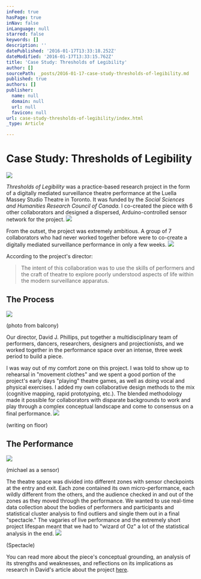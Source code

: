 ```yaml
---
inFeed: true
hasPage: true
inNav: false
inLanguage: null
starred: false
keywords: []
description: ''
datePublished: '2016-01-17T13:33:18.252Z'
dateModified: '2016-01-17T13:33:15.762Z'
title: 'Case Study: Thresholds of Legibility'
author: []
sourcePath: _posts/2016-01-17-case-study-thresholds-of-legibility.md
published: true
authors: []
publisher:
  name: null
  domain: null
  url: null
  favicon: null
url: case-study-thresholds-of-legibility/index.html
_type: Article

---
```

# 

# Case Study: Thresholds of Legibility
![](https://the-grid-user-content.s3-us-west-2.amazonaws.com/cefbca82-33c9-4fbb-b69f-ef99a0841044.jpg)

_Thresholds of Legibility_ was a practice-based research project in the form of a digitally mediated surveillance theatre performance at the Luella Massey Studio Theatre in Toronto. It was funded by the _Social Sciences and Humanities Research Council of Canada_. I co-created the piece with 6 other collaborators and designed a dispersed, Arduino-controlled sensor network for the project.
![](https://the-grid-user-content.s3-us-west-2.amazonaws.com/01164d17-eb5b-4e1f-9aa8-456c62c36234.jpg)

From the outset, the project was extremely ambitious. A group of 7 collaborators who had never worked together before were to co-create a digitally mediated surveillance performance in only a few weeks. ![](https://the-grid-user-content.s3-us-west-2.amazonaws.com/6e0a5717-a12c-4ed5-957b-b90ea82d3945.jpg)

According to the project's director:

> The intent of this collaboration was to use the skills of performers and the craft of theatre to explore poorly understood aspects of life within the modern surveillance apparatus.

## The Process
![](https://the-grid-user-content.s3-us-west-2.amazonaws.com/322c3d2a-61be-4a89-a60c-17a9fa36131a.jpg)

(photo from balcony)

Our director, David J. Phillips, put together a multidisciplinary team of performers, dancers, researchers, designers and projectionists, and we worked together in the performance space over an intense, three week period to build a piece.

I was way out of my comfort zone on this project. I was told to show up to rehearsal in "movement clothes" and we spent a good portion of the project's early days "playing" theatre games, as well as doing vocal and physical exercises. I added my own collaborative design methods to the mix (cognitive mapping, rapid prototyping, etc.). The blended methodology made it possible for collaborators with disparate backgrounds to work and play through a complex conceptual landscape and come to consensus on a final performance.
![](https://the-grid-user-content.s3-us-west-2.amazonaws.com/4dbbc86a-9862-462c-9d32-96e96aef7589.png)

(writing on floor)

## The Performance
![](https://the-grid-user-content.s3-us-west-2.amazonaws.com/87a2f73b-1312-42ac-ab27-dd3cc4a2d096.png)

(michael as a sensor)

The theatre space was divided into different zones with sensor checkpoints at the entry and exit. Each zone contained its own micro-performance, each wildly different from the others, and the audience checked in and out of the zones as they moved through the performance. We wanted to use real-time data collection about the bodies of performers and participants and statistical cluster analysis to find outliers and single them out in a final "spectacle." The vagaries of live performance and the extremely short project lifespan meant that we had to "wizard of Oz" a lot of the statistical analysis in the end. ![](https://the-grid-user-content.s3-us-west-2.amazonaws.com/6b438420-8c87-49a5-ab0d-b2198c6f9bc2.png)

(Spectacle)

You can read more about the piece's conceptual grounding, an analysis of its strengths and weaknesses, and reflections on its implications as research in David's article about the project [here][0]. 

[0]: http://library.queensu.ca/ojs/index.php/surveillance-and-society/article/view/thresh/threshold